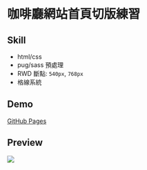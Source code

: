 # 咖啡廳網站首頁切版練習
## Skill
- html/css
- pug/sass 預處理
- RWD 斷點: `540px`, `768px`
- 格線系統

## Demo
[GitHub Pages](https://yeeway0609.github.io/HomePagePractice/)

## Preview
![](images/cafe_preview.png)